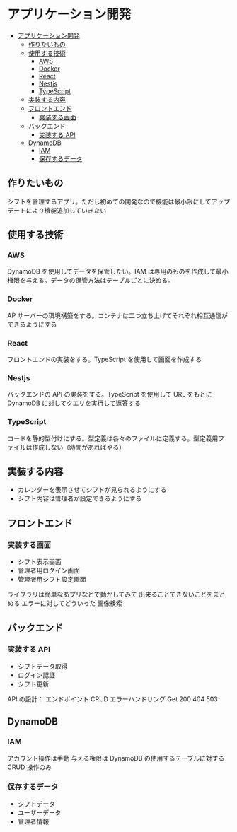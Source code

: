 # アプリケーション開発

- [アプリケーション開発](#アプリケーション開発)
  - [作りたいもの](#作りたいもの)
  - [使用する技術](#使用する技術)
    - [AWS](#aws)
    - [Docker](#docker)
    - [React](#react)
    - [Nestjs](#nestjs)
    - [TypeScript](#typescript)
  - [実装する内容](#実装する内容)
  - [フロントエンド](#フロントエンド)
    - [実装する画面](#実装する画面)
  - [バックエンド](#バックエンド)
    - [実装する API](#実装する-api)
  - [DynamoDB](#dynamodb)
    - [IAM](#iam)
    - [保存するデータ](#保存するデータ)

## 作りたいもの

シフトを管理するアプリ。ただし初めての開発なので機能は最小限にしてアップデートにより機能追加していきたい

## 使用する技術

### AWS

DynamoDB を使用してデータを保管したい。IAM は専用のものを作成して最小権限を与える。データの保管方法はテーブルごとに決める。

### Docker

AP サーバーの環境構築をする。コンテナは二つ立ち上げてそれぞれ相互通信ができるようにする

### React

フロントエンドの実装をする。TypeScript を使用して画面を作成する

### Nestjs

バックエンドの API の実装をする。TypeScript を使用して URL をもとに DynamoDB に対してクエリを実行して返答する

### TypeScript

コードを静的型付けにする。型定義は各々のファイルに定義する。型定義用ファイルは作成しない（時間があればやる）

## 実装する内容

- カレンダーを表示させてシフトが見られるようにする
- シフト内容は管理者が設定できるようにする

## フロントエンド

### 実装する画面

- シフト表示画面
- 管理者用ログイン画面
- 管理者用シフト設定画面

ライブラリは簡単なあプリなどで動かしてみて
出来ることできないことをまとめる
エラーに対してどういった
画像検索

## バックエンド

### 実装する API

- シフトデータ取得
- ログイン認証
- シフト更新

API の設計：
エンドポイント
CRUD
エラーハンドリング
Get 200
404
503

## DynamoDB

### IAM

アカウント操作は手動
与える権限は DynamoDB の使用するテーブルに対する CRUD 操作のみ

### 保存するデータ

- シフトデータ
- ユーザーデータ
- 管理者情報
